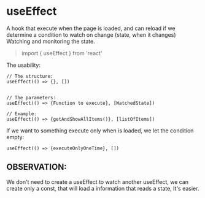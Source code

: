 # useEffect

A hook that execute when the page is loaded, and can reload if we determine a condition to watch on change (state, when it changes) Watching and monitoring the state.

> import { useEffect } from 'react'

The usability:
```tsx
// The structure:
useEffect(() => {}, [])


// The parameters:
useEffect(() => {Function to execute}, [WatchedState])

// Example:
useEffect(() => {getAndShowAllItems()}, [listOfItems])
```


If we want to something execute only when is loaded, we let the condition empty:

```tsx
useEffect(() => {executeOnlyOneTime}, [])
```

## OBSERVATION:
We don't need to create a useEffect to watch another useEffect, we can create only a const, that will load a information that reads a state, It's easier.
